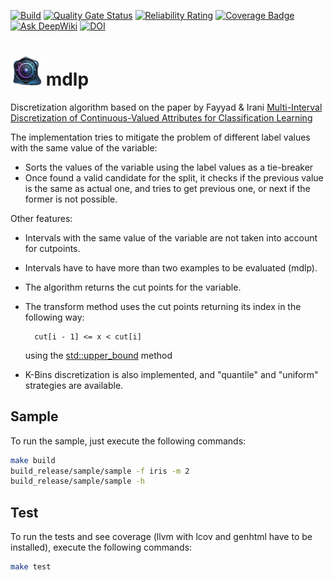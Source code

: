 [![Build](https://github.com/rmontanana/mdlp/actions/workflows/build.yml/badge.svg)](https://github.com/rmontanana/mdlp/actions/workflows/build.yml)
[![Quality Gate Status](https://sonarcloud.io/api/project_badges/measure?project=rmontanana_mdlp&metric=alert_status)](https://sonarcloud.io/summary/new_code?id=rmontanana_mdlp)
[![Reliability Rating](https://sonarcloud.io/api/project_badges/measure?project=rmontanana_mdlp&metric=reliability_rating)](https://sonarcloud.io/summary/new_code?id=rmontanana_mdlp)
[![Coverage Badge](https://img.shields.io/badge/Coverage-100,0%25-green)](html/index.html)
[![Ask DeepWiki](https://deepwiki.com/badge.svg)](https://deepwiki.com/rmontanana/mdlp)
[![DOI](https://zenodo.org/badge/DOI/10.5281/zenodo.14245443.svg)](https://doi.org/10.5281/zenodo.14245443)

# <img src="logo.png" alt="logo" width="50"/> mdlp

Discretization algorithm based on the paper by Fayyad &amp; Irani [Multi-Interval Discretization of Continuous-Valued Attributes for Classification Learning](https://www.ijcai.org/Proceedings/93-2/Papers/022.pdf)

The implementation tries to mitigate the problem of different label values with the same value of the variable:

- Sorts the values of the variable using the label values as a tie-breaker
- Once found a valid candidate for the split, it checks if the previous value is the same as actual one, and tries to get previous one, or next if the former is not possible.

Other features:

- Intervals with the same value of the variable are not taken into account for cutpoints.
- Intervals have to have more than two examples to be evaluated (mdlp).

- The algorithm returns the cut points for the variable.

- The transform method uses the cut points returning its index in the following way:

        cut[i - 1] <= x < cut[i]

    using the [std::upper_bound](https://en.cppreference.com/w/cpp/algorithm/upper_bound) method

- K-Bins discretization is also implemented, and "quantile" and "uniform" strategies are available.

## Sample

To run the sample, just execute the following commands:

```bash
make build
build_release/sample/sample -f iris -m 2
build_release/sample/sample -h
```

## Test

To run the tests and see coverage (llvm with lcov and genhtml have to be installed), execute the following commands:

```bash
make test
```
